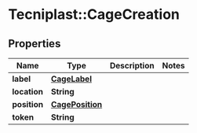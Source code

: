 # Tecniplast::CageCreation

## Properties
Name | Type | Description | Notes
------------ | ------------- | ------------- | -------------
**label** | [**CageLabel**](CageLabel.md) |  | 
**location** | **String** |  | 
**position** | [**CagePosition**](CagePosition.md) |  | 
**token** | **String** |  | 


